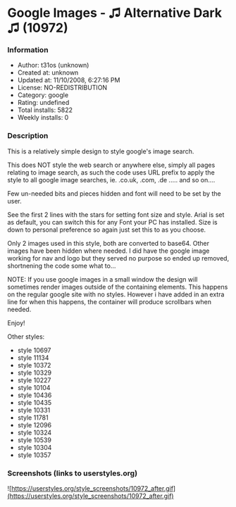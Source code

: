 # Google Images - ♫ Alternative Dark ♫ (10972)

### Information
- Author: t31os (unknown)
- Created at: unknown
- Updated at: 11/10/2008, 6:27:16 PM
- License: NO-REDISTRIBUTION
- Category: google
- Rating: undefined
- Total installs: 5822
- Weekly installs: 0


### Description
This is a relatively simple design to style google's image search.

This does NOT style the web search or anywhere else, simply all pages relating to image search, as such the code uses URL prefix to apply the style to all google image searches, ie. .co.uk, .com, .de ..... and so on....

Few un-needed bits and pieces hidden and font will need to be set by the user.

See the first 2 lines with the stars for setting font size and style. Arial is set as default, you can switch this for any Font your PC has installed. Size is down to personal preference so again just set this to as you choose.

Only 2 images used in this style, both are converted to base64. Other images have been hidden where needed. I did have the google image working for nav and logo but they served no purpose so ended up removed, shortnening the code some what to...

NOTE: If you use google images in a small window the design will sometimes render images outside of the containing elements. This happens on the regular google site with no styles. However i have added in an extra line for when this happens, the container will produce scrollbars when needed. 

Enjoy!

Other styles:
- style 10697
- style 11134
- style 10372
- style 10329
- style 10227
- style 10104
- style 10436
- style 10435
- style 10331
- style 11781
- style 12096
- style 10324
- style 10539
- style 10304
- style 10357


### Screenshots (links to userstyles.org)
![https://userstyles.org/style_screenshots/10972_after.gif](https://userstyles.org/style_screenshots/10972_after.gif)


